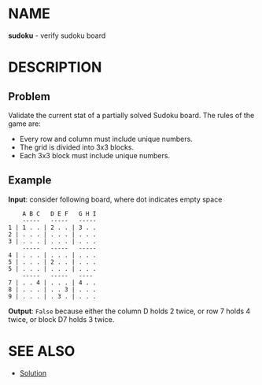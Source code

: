 # NAME

**sudoku** - verify sudoku board


# DESCRIPTION

## Problem

Validate the current stat of a partially solved Sudoku board. The rules of the
game are:

  * Every row and column must include unique numbers.
  * The grid is divided into 3x3 blocks.
  * Each 3x3 block must include unique numbers.

## Example

**Input**: consider following board, where dot indicates empty space

```
    A B C   D E F   G H I
    -----   -----   -----
1 | 1 . . | 2 . . | 3 . .
2 | . . . | . . . | . . .
3 | . . . | . . . | . . .
    -----   -----   -----
4 | . . . | . . . | . . .
5 | . . . | 2 . . | . . .
5 | . . . | . . . | . . .
    -----   -----   ----
7 | . . 4 | . . . | 4 . .
8 | . . . | . . 3 | . . .
9 | . . . | . 3 . | . . .
```

**Output**: `False` because either the column D holds 2 twice, or row 7 holds 4
twice, or block D7 holds 3 twice.


# SEE ALSO

* [Solution](./solution.md)
